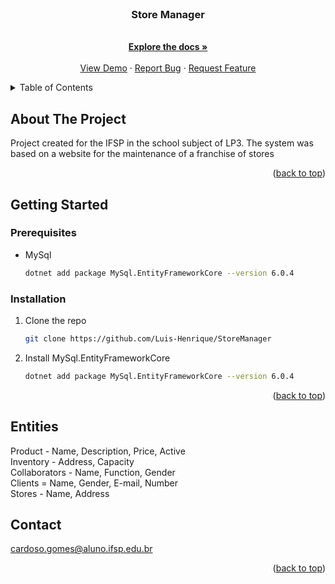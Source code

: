 <!-- PROJECT LOGO -->
<br />
<div align="center">
  <h3 align="center">Store Manager</h3>

  <p align="center">
    <br />
    <a href="https://github.com/Luis-Henrique/StoreManager"><strong>Explore the docs »</strong></a>
    <br />
    <br />
    <a href="https://github.com/Luis-Henrique/StoreManager">View Demo</a>
    ·
    <a href="https://github.com/Luis-Henrique/StoreManager/issues">Report Bug</a>
    ·
    <a href="https://github.com/Luis-Henrique/StoreManager/issues">Request Feature</a>
  </p>
</div>



<!-- TABLE OF CONTENTS -->
<details>
  <summary>Table of Contents</summary>
  <ol>
    <li>
      <a href="#about-the-project">About The Project</a>
    </li>
    <li>
      <a href="#getting-started">Getting Started</a>
      <ul>
        <li><a href="#prerequisites">Prerequisites</a></li>
        <li><a href="#installation">Installation</a></li>
      </ul>
    </li>
    <li><a href="#roadmap">Entities</a></li>
    <li><a href="#contact">Contact</a></li>
  </ol>
</details>



<!-- ABOUT THE PROJECT -->
## About The Project

Project created for the IFSP in the school subject of LP3. The system was based on a website for the maintenance of a franchise of stores

<p align="right">(<a href="#readme-top">back to top</a>)</p>

<!-- GETTING STARTED -->
## Getting Started

### Prerequisites

* MySql
  ```sh
  dotnet add package MySql.EntityFrameworkCore --version 6.0.4
  ```

### Installation

1. Clone the repo
   ```sh
   git clone https://github.com/Luis-Henrique/StoreManager
   ```
2. Install MySql.EntityFrameworkCore
   ```sh
   dotnet add package MySql.EntityFrameworkCore --version 6.0.4
   ```

<p align="right">(<a href="#readme-top">back to top</a>)</p>

<!-- Entities -->
## Entities

Product - Name, Description, Price, Active
<br>
Inventory - Address, Capacity
<br>
Collaborators - Name, Function, Gender
<br>
Clients = Name, Gender, E-mail, Number
<br>
Stores - Name, Address

<!-- CONTACT -->
## Contact

cardoso.gomes@aluno.ifsp.edu.br

<p align="right">(<a href="#readme-top">back to top</a>)</p>


<!-- MARKDOWN LINKS & IMAGES -->
<!-- https://www.markdownguide.org/basic-syntax/#reference-style-links -->
[contributors-shield]: https://img.shields.io/github/contributors/othneildrew/Best-README-Template.svg?style=for-the-badge
[contributors-url]: https://github.com/othneildrew/Best-README-Template/graphs/contributors
[forks-shield]: https://img.shields.io/github/forks/othneildrew/Best-README-Template.svg?style=for-the-badge
[forks-url]: https://github.com/othneildrew/Best-README-Template/network/members
[stars-shield]: https://img.shields.io/github/stars/othneildrew/Best-README-Template.svg?style=for-the-badge
[stars-url]: https://github.com/othneildrew/Best-README-Template/stargazers
[issues-shield]: https://img.shields.io/github/issues/othneildrew/Best-README-Template.svg?style=for-the-badge
[issues-url]: https://github.com/othneildrew/Best-README-Template/issues
[license-shield]: https://img.shields.io/github/license/othneildrew/Best-README-Template.svg?style=for-the-badge
[license-url]: https://github.com/othneildrew/Best-README-Template/blob/master/LICENSE.txt
[linkedin-shield]: https://img.shields.io/badge/-LinkedIn-black.svg?style=for-the-badge&logo=linkedin&colorB=555
[linkedin-url]: https://linkedin.com/in/othneildrew
[product-screenshot]: images/screenshot.png
[Next.js]: https://img.shields.io/badge/next.js-000000?style=for-the-badge&logo=nextdotjs&logoColor=white
[Next-url]: https://nextjs.org/
[React.js]: https://img.shields.io/badge/React-20232A?style=for-the-badge&logo=react&logoColor=61DAFB
[React-url]: https://reactjs.org/
[Vue.js]: https://img.shields.io/badge/Vue.js-35495E?style=for-the-badge&logo=vuedotjs&logoColor=4FC08D
[Vue-url]: https://vuejs.org/
[Angular.io]: https://img.shields.io/badge/Angular-DD0031?style=for-the-badge&logo=angular&logoColor=white
[Angular-url]: https://angular.io/
[Svelte.dev]: https://img.shields.io/badge/Svelte-4A4A55?style=for-the-badge&logo=svelte&logoColor=FF3E00
[Svelte-url]: https://svelte.dev/
[Laravel.com]: https://img.shields.io/badge/Laravel-FF2D20?style=for-the-badge&logo=laravel&logoColor=white
[Laravel-url]: https://laravel.com
[Bootstrap.com]: https://img.shields.io/badge/Bootstrap-563D7C?style=for-the-badge&logo=bootstrap&logoColor=white
[Bootstrap-url]: https://getbootstrap.com
[JQuery.com]: https://img.shields.io/badge/jQuery-0769AD?style=for-the-badge&logo=jquery&logoColor=white
[JQuery-url]: https://jquery.com 